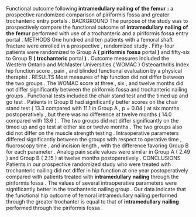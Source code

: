 Functional outcome following **intramedullary** **nailing** **of** **the** **femur** **:** a prospective randomized comparison of piriformis fossa and greater trochanteric entry portals . BACKGROUND The purpose of the study was to prospectively compare the functional outcome of **intramedullary** **nailing** **of** **the** **femur** performed with use of a trochanteric and a piriformis fossa entry portal . METHODS One hundred and ten patients with a femoral shaft fracture were enrolled in a prospective , randomized study . Fifty-four patients were randomized to Group A **(** **piriformis** **fossa** portal **)** and fifty-six to Group B **(** **trochanteric** portal **)** . Outcome measures included the Western Ontario and McMaster Universities ( WOMAC ) Osteoarthritis Index hip function score , pain , and blinded functional evaluation by a physical therapist . RESULTS Most measures of hip function did not differ between the two groups . The WOMAC score at three , six , and twelve months did not differ significantly between the piriformis fossa and trochanteric nailing groups . Functional tests included the chair stand test and the timed up and go test . Patients in Group B had significantly better scores on the chair stand test ( 13.3 compared with 11.1 in Group A , p = 0.04 ) at six months postoperatively , but there was no difference at twelve months ( 14.0 compared with 13.6 ) . The two groups did not differ significantly on the timed up and go test at either six or twelve months . The two groups also did not differ on the muscle strength testing . Intraoperative parameters differed significantly between the groups with respect to operative time , fluoroscopy time , and incision length , with the difference favoring Group B for each parameter . Analog pain scale values were similar in Group A ( 2.49 ) and Group B ( 2.15 ) at twelve months postoperatively . CONCLUSIONS Patients in our prospective randomized study who were treated with trochanteric nailing did not differ in hip function at one year postoperatively compared with patients treated with **intramedullary** **nailing** through the piriformis fossa . The values of several intraoperative parameters were significantly better in the trochanteric nailing group . Our data indicate that the functional hip outcome of femoral intramedullary nailing performed through the greater trochanter is equal to that of **intramedullary** **nailing** performed through the piriformis fossa . 
